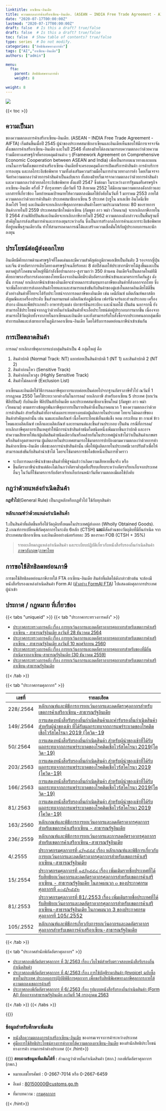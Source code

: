 ```yaml
---
linktitle: อาเซียน-อินเดีย
title: ความตกลงการค้าเสรีอาเซียน-อินเดีย. (ASEAN – INDIA Free Trade Agreement - AIFTA)
date: "2020-07-17T00:00:00Z"
lastmod: "2020-07-17T00:00:00Z"
draft: false  # Is this a draft? true/false
draft: false  # Is this a draft? true/false
toc: false  # Show table of contents? true/false
type: series  # Do not modify.
categories: ["สิทธิพิเศษทางการค้า"]
tags: ["AI","อาเซียน-อินเดีย"]
authors: ["admin"]

menu:
  fta:
    parent: สิทธิพิเศษทางการค้า
    weight: 8
        
weight: 8
---
```


![](../img/asean_india.png)

{{< toc >}}


## ความเป็นมา

ของความตกลงการค้าเสรีอาเซียน-อินเดีย. (ASEAN – INDIA Free Trade Agreement - AIFTA) เริ่มต้นขึ้นเมื่อปี 2545 ผู้นำของประเทศสมาชิกอาเซียนและอินเดียเห็นชอบให้มีการเจรจาจัดตั้งเขตการค้าเสรีอาเซียน-อินเดีย และในปี 2546 ทั้งสองฝ่ายได้ลงนามกรอบความตกลงว่าด้วยความร่วมมือทางเศรษฐกิจที่ครอบคลุมด้านต่าง ๆ (Framework Agreement on Comprehensive Economic Cooperation between ASEAN and India) เพื่อเป็นกรอบแนวทางและแผนงานในการจัดตั้งเขตการค้าเสรีอาเซียน-อินเดียที่จะครอบคลุมถึงการเปิดเสรีการค้าสินค้า การค้าบริการ การลงทุน และกลไกระงับข้อพิพาท รวมทั้งส่งเสริมความร่วมมือในการอำนวยทางการค้า โดยเริ่มเจรจาจัดทำความตกลงว่าด้วยการค้าสินค้าเป็นฉบับแรก ทั้งสองฝ่ายเริ่มเจรจาความตกลงว่าด้วยการค้าสินค้า และความตกลงว่าด้วยกลไกระงับข้อพิพาท ตั้งแต่ปี 2547 ซึ่งต่อมา ในระหว่างการรัฐมนตรีเศรษฐกิจอาเซียน-อินเดีย ครั้งที่ 7 ที่กรุงเทพฯ เมื่อวันที่ 13 สิงหาคม 2552 ได้มีลงนามความตกลงดังกล่าวและเอกสารที่เกี่ยวข้อง โดยกำหนดเป้าหมายให้ความตกลงมีผลใช้บังคับในวันที่ 1 มกราคม 2553 ภายใต้ความตกลงว่าด้วยการค้าสินค้า ประเทศสมาชิกอาเซียน 5 ประเทศ (บรูไน มาเลเซีย อินโดนีเซีย สิงคโปร์ ไทย) และอินเดียจะยกเลิกภาษีศุลกากรของสินค้าโดยรวมประมาณร้อยละ 80 ของรายการสินค้าภายในปี 2559 ประเทศสมาชิกใหม่อาเซียน (กัมพูชา ลาว พม่า เวียดนาม) จะยกเลิกภาษีภายในปี 2564 ส่วนฟิลิปปินส์และอินเดียจะยกเลิกภาษีภายในปี 2562 ความตกลงดังกล่าวจะเป็นพื้นฐานที่สำคัญในการส่งเสริมการค้าและการลงทุนระหว่างกัน ซึ่งเป็นการสร้างกลไกการค้าและการระงับข้อพิพาทที่อยู่บนพื้นฐานเดียวกัน ทำให้สามารถคาดการณ์ได้และสร้างความเชื่อมั่นให้กับผู้ประกอบการและนักลงทุน

## ประโยชน์ต่อผู้ส่งออกไทย

อินเดียมีศักยภาพด้านเศรษฐกิจที่โดดเด่นและมีความสำคัญต่อภูมิภาคเอเชียเป็นอันดับ 3 รองจากญี่ปุ่นและจีน ด้วยอัตราการเติบโตทางเศรษฐกิจเฉลี่ยร้อยละ 8 ต่อปีส่งผลให้ประชากรมีรายได้สูงขึ้นและเป็นตลาดผู้บริโภคขนาดใหญ่ที่มีกำลังซื้อปานกลาง-สูงรวมกว่า 350 ล้านคน อินเดียจึงเป็นตลาดใหม่ทีมีศักยภาพรองรับการส่งออกของไทยเนื่องจากอินเดียมีระดับอัตราภาษีนำเข้าและมาตรการกีดกันสูง ดังนั้น การลด/ ยกเลิกภาษีนำเข้าของอินเดียจะช่วยลดภาระต้นทุนทางภาษีของสินค้าที่ส่งออกจากไทย ซึ่งจะเพิ่มโอกาสการส่งออกสินค้าไทยและและสามารถแข่งขันกับสินค้าของคู่แข่งในตลาดอินเดียได้ดีขึ้น  ตัวอย่างสินค้าที่ไทยจะได้รับประโยชน์จากการลดภาษีของอินเดีย เช่น เคมีภัณฑ์ ผลิตภัณฑ์พลาสติก อัญมณีและเครื่องประดับ ชิ้นส่วนยานยนต์ ผลิตภัณฑ์อลูมิเนียม เฟอร์นิเจอร์และส่วนประกอบ เครื่องสำอาง ผักและพืชประเภทถั่ว อาหารปรุงแต่ง ปลาซาร์ดีนกระป๋อง และน้ำผลไม้ เป็นต้น นอกจากนี้ ยังสามารถใช้ประโยชน์จากกฎว่าด้วยถิ่นกำเนิดสินค้าที่จะเอื้อประโยชน์ต่อผู้ประกอบการมากขึ้น เนื่องจากสามารถใช้วัตถุดิบทั้งจากภายในอาเซียนและอินเดีย และยังสามารถรับใบสั่งซื้อจากประเทศนอกกลุ่มเพื่อทำการผลิตและส่งขายภายในภูมิภาคอาเซียน-อินเดีย โดยได้รับการลดหย่อนภาษีนำเข้าเช่นกัน

## การเปิดตลาดสินค้า

การลด/ ยกเลิกภาษีศุลกากรแบ่งกลุ่มสินค้าเป็น 4 กลุ่มใหญ่ คือ

1. สินค้าปกติ (Normal Track: NT) แยกย่อยเป็นสินค้าปกติ 1 (NT 1) และสินค้าปกติ 2 (NT 2)
2. สินค้าอ่อนไหว (Sensitive Track)
3. สินค้าอ่อนไหวสูง (Highly Sensitive Track) 
4. สินค้าไม่ลดภาษี (Exclusion List)

อาเซียนและอินเดียใช้วิธีการลดภาษีศุลกากรแบบค่อยเป็นค่อยไปจากฐานอัตราภาษีทั่วไป ณวันที่ 1 กรกฎาคม 2550 โดยใช้ระยะเวลาต่างกันในการลด/ ยกเลิกภาษี สำหรับอาเซียน 5 ประเทศ (ยกเว้นฟิลิปปินส์) กับอินเดีย ฟิลิปปินส์กับอินเดีย และประเทศสมาชิกอาเซียนใหม่ (กัมพูชา ลาว พม่า เวียดนาม) ตามตารางข้อผูกพันภาษีศุลกากรเป็นรายสินค้าซึ่งเป็นภาคผนวก 1 ของความตกลงว่าด้วยการค้าสินค้า สำหรับสินค้าที่อาจส่งผลกระทบทางลบต่อผู้ผลิตภายในประเทศ ไทยจะไม่ลดภาษีของสินค้าสำคัญเหล่านั้น เช่น นมและผลิตภัณฑ์ เนื้อโคกระบือแช่เย็นแช่แข็ง หอม กระเทียม ชา กาแฟ ข้าว ไหมและผลิตภัณฑ์ เหล็กและผลิตภัณฑ์ และยานยนต์และชิ้นส่วนประกอบ เป็นต้น กรณีที่การลด/ ยกเลิกภาษีศุลกากรเป็นเหตุทำให้มีการนำเข้าสินค้าชนิดใดชนิดหนึ่งเพิ่มมากขึ้นกว่าปกติ และอาจทำความเสียหายให้แก่ผู้ผลิตสินค้าชนิดเดียวกันหรือคล้ายกันในประเทศผู้นำเข้าไม่ว่าเป็นสินค้าเกษตรหรือสินค้าอุตสาหกรรม ผู้ผลิตภายในประเทศสามารถใช้มาตรการปกป้องตามความตกลงว่าด้วยการค้าสินค้าอาเซียน-อินเดีย เพื่อชะลอการนำเข้าสินค้านั้น เพื่อให้ผู้ผลิตภายในประเทศมีเวลาปรับตัวเพื่อให้สามารถแข่งขันกับสินค้านำเข้าได้ โดยจะใช้มาตรการข้อใดข้อหนึ่งเป็นการชั่วคราว

- ระงับการลดภาษีนำเข้าของสินค้าที่พิสูจน์แล้วว่าเกิดความเสียหายขึ้นจริง หรือ
- ขึ้นอัตราภาษีนำเข้าแต่ต้องไม่เกินกว่าอัตราต่ำสุดที่เปรียบเทียบระหว่างอัตราเรียกเก็บจากประเทศ อื่นๆ ในวันที่ใช้มาตรการกับอัตราเรียกเก็บก่อนหน้าวันที่ความตกลงมีผลใช้บังคับ

## กฎว่าด้วยแหล่งกำเนิดสินค้า

**กฎทั่วไป**(General Rule) เป็นกฎหลักหรือกฎทั่วไป  ใช้กับทุกสินค้า

### หลักเกณฑ์ว่าด้วยแหล่งกำเนิดสินค้า

1.เป็นสินค้าที่ผลิตขึ้นหรือใช้วัตถุดิบทั้งหมดในประเทศผู้ส่งออก (Wholly Obtained Goods).  
2.เกณฑ์การเปลี่ยนพิกัดศุลกากรในระดับ 6หลัก (CTSH) **และ**มีสัดส่วนของวัตถุดิบที่มีถิ่นกำเนิด จากประเทศสมาชิกอาเซียน และอินเดียอย่างน้อยร้อยละ 35 ของราคา FOB (CTSH + 35%)

>รายละเอียดกฎแหล่งกำเนิดสินค้า และระเบียบปฏิบัติเกี่ยวกับหนังสือรับรองถิ่นกำเนิดสินค้า[ภาษาอังกฤษ](http://www.dft.go.th/Portals/0/%E0%B8%AA%E0%B8%B4%E0%B8%97%E0%B8%98%E0%B8%B4%E0%B8%9B%E0%B8%A3%E0%B8%B0%E0%B9%82%E0%B8%A2%E0%B8%8A%E0%B8%99%E0%B9%8C%E0%B8%97%E0%B8%B2%E0%B8%87%E0%B8%81%E0%B8%B2%E0%B8%A3%E0%B8%84%E0%B9%89%E0%B8%B2/%E0%B8%84%E0%B8%A7%E0%B8%B2%E0%B8%A1%E0%B8%95%E0%B8%81%E0%B8%A5%E0%B8%87%E0%B8%81%E0%B8%B2%E0%B8%A3%E0%B8%84%E0%B9%89%E0%B8%B2%E0%B9%80%E0%B8%AA%E0%B8%A3%E0%B8%B5%20%E0%B8%AD%E0%B8%B2%E0%B9%80%E0%B8%8B%E0%B8%B5%E0%B8%A2%E0%B8%99%20-%20%E0%B8%AD%E0%B8%B4%E0%B8%99%E0%B9%80%E0%B8%94%E0%B8%B5%E0%B8%A2/%E0%B8%A3%E0%B8%B2%E0%B8%A2%E0%B8%A5%E0%B8%B0%E0%B9%80%E0%B8%AD%E0%B8%B5%E0%B8%A2%E0%B8%94%E0%B8%81%E0%B8%8E%E0%B9%81%E0%B8%AB%E0%B8%A5%E0%B9%88%E0%B8%87%E0%B8%81%E0%B8%B3%E0%B9%80%E0%B8%99%E0%B8%B4%E0%B8%94%E0%B8%AA%E0%B8%B4%E0%B8%99%E0%B8%84%E0%B9%89%E0%B8%B2-%E0%B8%A0%E0%B8%B2%E0%B8%A9%E0%B8%B2%E0%B8%AD%E0%B8%B1%E0%B8%87%E0%B8%81%E0%B8%A4%E0%B8%A9.pdf?ver=2559-06-23-131706-487)/[ภาษาไทย](http://www.dft.go.th/Portals/0/%E0%B8%AA%E0%B8%B4%E0%B8%97%E0%B8%98%E0%B8%B4%E0%B8%9B%E0%B8%A3%E0%B8%B0%E0%B9%82%E0%B8%A2%E0%B8%8A%E0%B8%99%E0%B9%8C%E0%B8%97%E0%B8%B2%E0%B8%87%E0%B8%81%E0%B8%B2%E0%B8%A3%E0%B8%84%E0%B9%89%E0%B8%B2/%E0%B8%84%E0%B8%A7%E0%B8%B2%E0%B8%A1%E0%B8%95%E0%B8%81%E0%B8%A5%E0%B8%87%E0%B8%81%E0%B8%B2%E0%B8%A3%E0%B8%84%E0%B9%89%E0%B8%B2%E0%B9%80%E0%B8%AA%E0%B8%A3%E0%B8%B5%20%E0%B8%AD%E0%B8%B2%E0%B9%80%E0%B8%8B%E0%B8%B5%E0%B8%A2%E0%B8%99%20-%20%E0%B8%AD%E0%B8%B4%E0%B8%99%E0%B9%80%E0%B8%94%E0%B8%B5%E0%B8%A2/%E0%B8%A3%E0%B8%B2%E0%B8%A2%E0%B8%A5%E0%B8%B0%E0%B9%80%E0%B8%AD%E0%B8%B5%E0%B8%A2%E0%B8%94%E0%B8%81%E0%B8%8E%E0%B9%81%E0%B8%AB%E0%B8%A5%E0%B9%88%E0%B8%87%E0%B8%81%E0%B8%B3%E0%B9%80%E0%B8%99%E0%B8%B4%E0%B8%94%E0%B8%AA%E0%B8%B4%E0%B8%99%E0%B8%84%E0%B9%89%E0%B8%B2-%E0%B8%A0%E0%B8%B2%E0%B8%A9%E0%B8%B2%E0%B9%84%E0%B8%97%E0%B8%A2.pdf?ver=2559-06-23-131707-220)

## การขอใช้สิทธิลดหย่อนภาษี

การขอใช้สิทธิลดหย่อนภาษีภายใต้ FTA อาเซียน-อินเดีย สินค้าที่ผลิตได้ดังกล่าวข้างต้น จะต้องมีหนังสือรับรองแหล่งกำเนิดสินค้า Form AI ([ตัวอย่าง FormAI FTA](http://www.dft.go.th/Portals/0/%E0%B8%AA%E0%B8%B4%E0%B8%97%E0%B8%98%E0%B8%B4%E0%B8%9B%E0%B8%A3%E0%B8%B0%E0%B9%82%E0%B8%A2%E0%B8%8A%E0%B8%99%E0%B9%8C%E0%B8%97%E0%B8%B2%E0%B8%87%E0%B8%81%E0%B8%B2%E0%B8%A3%E0%B8%84%E0%B9%89%E0%B8%B2/%E0%B8%84%E0%B8%A7%E0%B8%B2%E0%B8%A1%E0%B8%95%E0%B8%81%E0%B8%A5%E0%B8%87%E0%B8%81%E0%B8%B2%E0%B8%A3%E0%B8%84%E0%B9%89%E0%B8%B2%E0%B9%80%E0%B8%AA%E0%B8%A3%E0%B8%B5%20%E0%B8%AD%E0%B8%B2%E0%B9%80%E0%B8%8B%E0%B8%B5%E0%B8%A2%E0%B8%99%20-%20%E0%B8%AD%E0%B8%B4%E0%B8%99%E0%B9%80%E0%B8%94%E0%B8%B5%E0%B8%A2/%E0%B8%95%E0%B8%B1%E0%B8%A7%E0%B8%AD%E0%B8%A2%E0%B9%88%E0%B8%B2%E0%B8%87FormAI%20FTA.pdf?ver=2559-06-23-131706-390)) ไปแสดงต่อศุลกากรประเทศผู้นำเข้า

## ประกาศ / กฎหมาย ที่เกี่ยวข้อง


{{< tabs "uniqueid" >}}
{{< tab "ประกาศกระทรวงการคลัง" >}} 

-   [ประกาศกระทรวงการคลัง เรื่อง การยกเว้นอากรและลดอัตราอากรศุลกากรสำหรับเขตการค้าเสรีอาเซียน - สาธารณรัฐอินเดีย ลงวันที่ 28 ธันวาคม 2564](https://www.customs.go.th/cont_strc_download.php?lang=th&current_id=142329324146505f47464b4a464b46)
-   [ประกาศกระทรวงการคลัง เรื่อง การยกเว้นอากรและลดอัตราอากรศุลกากรสำหรับเขตการค้าเสรีอาเซียน - สาธารณรัฐอินเดีย ลงวันที่ 10 พฤศจิกายน 2560](http://www.customs.go.th/cont_strc_download.php?lang=th&current_id=14223132414c505e4f464b46464a4f)
-   [ประกาศกระทรวงการคลัง เรื่อง การยกเว้นอากรและลดอัตราอากรศุลกากรสำหรับของที่มีถิ่นกำเนิดจากอาเซียน-สาธารณรัฐอินเดีย (30 ธันวาคม 2559)](http://www.customs.go.th/cont_strc_download.php?lang=th&current_id=142231324149505f46464b4b464b46)
-   [ประกาศกระทรวงการคลัง เรื่อง การยกเว้นอากรและลดอัตราอากรศุลกากรสำหรับเขตการค้าเสรีอาเซียน-สาธารณรัฐอินเดีย](http://www.customs.go.th/cont_strc_download.php?lang=th&current_id=142231324147505f49464b49464b4a)

{{< /tab >}}

{{< tab "ประกาศกรมศุลกากร" >}}



|เลขที่|รายละเอียด|
|-------|----------------|
|228/.2564|[หลักเกณฑ์และพิธีการการยกเว้นอากรและลดอัตราศุลกากรสำหรับเขตการค้าเสรีอาเซียน-สาธารณรัฐอินเดีย](https://www.customs.go.th/cont_strc_download_with_docno_date.php?lang=th&current_id=142329324146505f46464b48464b47)|
|149/.2564|[การแสดงหนังสือรับรองถิ่นกำเนิดสินค้าและคำรับรองถิ่นกำเนิดสินค้า สำหรับผู้นำของเข้า ที่ได้รับผลกระทบจากการแพร่ระบาดของโรคติดเชื้อไวรัสโคโรนา 2019 (โควิด-19](https://www.customs.go.th/cont_strc_download_with_docno_date.php?lang=th&current_id=14232932404f505f46464b4a464b4a)|
|50/.2564|[การแสดงหนังสือรับรองถิ่นกำเนิดสินค้า สำหรับผู้นำของเข้าที่ได้รับผลกระทบจากการแพร่ระบาดของโรคติดเชื้อไวรัสโคโรนา 2019(โควิด-19)](https://www.customs.go.th/cont_strc_download_with_docno_date.php?lang=th&current_id=14232832414d505f4b464b4d464b48)|
|203/.2563|[การแสดงหนังสือรับรองถิ่นกำเนิดสินค้า สำหรับผู้นำของเข้าที่ได้รับผลกระทบจากการแพร่ระบาดของโรคติดเชื้อไวรัสโคโรนา 2019 (โควิด-19)](https://www.customs.go.th/cont_strc_download_with_docno_date.php?lang=th&current_id=14232832414c505f4d464b48464b4b)|
|166/.2563|[การแสดงหนังสือรับรองถิ่นกำเนิดสินค้า สำหรับผู้นำของเข้าที่ได้รับผลกระทบจากการแพร่ระบาดของโรคติดเชื้อไวรัสโคโรนา 2019(โควิด-19)](https://www.customs.go.th/cont_strc_download_with_docno_date.php?lang=th&current_id=14232832414c505f47464b48464b4a)|
|81/.2563|[การแสดงหนังสือรับรองถิ่นกำเนิดสินค้า สำหรับผู้นำของเข้าที่ได้รับผลกระทบจากการแพร่ระบาดของโรคติดเชื้อไวรัสโคโรนา 2019 (โควิด-19)](http://www.customs.go.th/cont_strc_download_with_docno_date.php?lang=th&current_id=14232832414a505f4a464b47464a4f)|
|163/.2560|[หลักเกณฑ์และพิธีการการยกเว้นอากรและลดอัตราอากรศุลกากรสำหรับเขตการค้าเสรีอาเซียน - สาธารณรัฐอินเดีย](http://www.customs.go.th/cont_strc_download_with_docno_date.php?lang=th&current_id=14223132414b505f4b464b49464b4c)|
|236/.2559|[หลักเกณฑ์และพิธีการการยกเว้นอากรและการลดอัตราอากรศุลกากรสำหรับเขตการค้าเสรีอาเซียน-สาธารณรัฐอินเดีย](http://www.customs.go.th/cont_strc_download_with_docno_date.php?lang=th&current_id=142231324149505f49464a4e464b4c)|
|4/.2555|[ประกาศกรมศุลกากรที่ ๔/๒๕๕๕ เรื่อง หลักเกณฑ์และพิธีการเกี่ยวกับการยกเว้นอากรและลดอัตราอากรศุลกากรสำหรับเขตการค้าเสรีอาเซียน-สาธารณรัฐอินเดีย](http://www.customs.go.th/cont_strc_download_with_docno_date.php?lang=th&current_id=14232932404e505f47464a4f)|
|15/.2554|[ประกาศกรมศุลกากรที่ ๑๕/๒๕๕๔ เรื่อง เพิ่มเติมรายชื่อประเทศที่ได้รับสิทธิยกเว้นอากรและลดอัตราอากรศุลกากรสำหรับเขตการค้าเสรีอาเซียน - สาธารณรัฐอินเดีย ในภาคผนวก ๓ ของประกาศกรมศุลกากรที่ ๑๐๕/๒๕๕๒](http://www.customs.go.th/cont_strc_download_with_docno_date.php?lang=th&current_id=14232832414c505f4b464b4d)|
|81/.2553|[ประกาศกรมศุลกากรที่ 81/.2553 เรื่อง เพิ่มเติมรายชื่อประเทศที่ได้รับสิทธิยกเว้นอากรและลดอัตราอากรศุลกากรสำหรับเขตการค้าเสรีอาเซียน-สาธารณรัฐอินเดีย ในภาคผนวก 3 ของประกาศกรมศุลกากรที่ 105/.2552](http://www.customs.go.th/cont_strc_download_with_docno_date.php?lang=th&current_id=14232832414c505f47464b4a)|
|105/.2552|[หลักเกณฑ์และพิธีการเกี่ยวกับการยกเว้นอากรและลดอัตราอากรศุลกากรสำหรับเขตการค้าเสรีอาเซียน-สาธารณรัฐอินเดีย](http://www.customs.go.th/cont_strc_download_with_docno_date.php?lang=th&current_id=14232832414b505f4a464b47)|


{{< /tab >}}

{{< tab "ประกาศสำนักพิกัดอัตราศุลกากร" >}} 

-   [ประกาศกองพิกัดอ้ตราศุลกากร ที่ 3/.2563 เรื่อง เว็บไซต์สำหรับตรวจสอบหนังสือรับรองถิ่นกำเนิดสินค้า](http://www.customs.go.th/cont_strc_download.php?lang=th&current_id=14232832414a505f4c464b48464b47)
-   [ประกาศกองพิกัดอัตราศุลกากร ที่ 4/.2563 เรื่อง การใช้บัญชีราคาสินค้า (Invoice) ฉบับซื้อขายในประเทศ ประกอบการปฏิบัติพิธีการศุลกากร เพื่อขอรับสิทธิพิเศษทางภาษีศุลกากรภายใต้ความตกลงเขตการค้าเสรี](http://www.customs.go.th/cont_strc_download.php?lang=th&current_id=14232832414b505e4e464b48464b4b)
-   [ประกาศกองพิกัดอัตราศุลกากร ที่ 6/.2563 เรื่อง รูปแบบหนังสือรับรองถิ่นกำเนิดสินค้า (Form AI) ที่ออกจากสาธารณรัฐอินเดีย ลงวันที่ 14 กรกฎาคม 2563](http://www.customs.go.th/cont_strc_download.php?lang=th&current_id=14232832414b505f48464b48464b46)

{{< /tab >}}
{{< /tabs >}}

{{<hint info>}}
### ข้อมูลสำหรับศึกษาเพิ่มเติม

- [หนังสือความตกลงการค้าเสรีอาเซียน-อินเดีย](https://api.dtn.go.th/files/v3/5cff75751ac9ee073b7beffc/download) ของกรมเจรจาการค้าระหว่างประเทศ
- [คู่มือการใช้สิทธิประโยชน์ทางการค้าภายใต้ความตกลงอาเซียน-อินเดีย](http://fta.dft.go.th/LinkClick.aspx?fileticket=QzRySnAGAEM%3D&tabid=63&mid=385) ของสำนักสิทธิประโยชน์ทางการค้า กรมการค้าต่างประเทศ
{{< /hint>}}

{{<hint success>}}
**สอบถามข้อมูลเพิ่มเติมได้ที่ :** ส่วนกฎว่าด้วยถิ่นกำเนิดสินค้า (สกก.) กองพิกัดอัตราศุลกากร (กพก.)  
- หมายเลขโทรศัพท์ : 0-2667-7014 หรือ 0-2667-6459  
- อีเมล์ : 80150000@customs.go.th

- ที่มาบทความ : [กรมศุลกากร](http://www.customs.go.th/cont_strc_simple_net_with_download.php?ini_content=usage_fta_and_wto_01_06&ini_menu=menu_interest_and_law_160421_01&left_menu=menu_fta_and_wto)

{{< /hint>}}